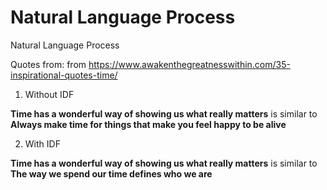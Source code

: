 # Natural Language Process
 Natural Language Process

Quotes from: from https://www.awakenthegreatnesswithin.com/35-inspirational-quotes-time/

1. Without IDF

**Time has a wonderful way of showing us what really matters**
is similar to 
**Always make time for things that make you feel happy to be alive**

2. With IDF

**Time has a wonderful way of showing us what really matters**
is similar to 
**The way we spend our time defines who we are**
